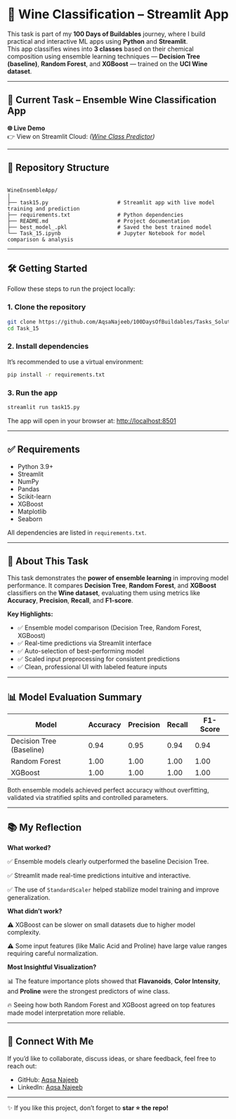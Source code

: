 # 🍷 Wine Classification – Streamlit App

This task is part of my **100 Days of Buildables** journey, where I build practical and interactive ML apps using **Python** and **Streamlit**.  
This app classifies wines into **3 classes** based on their chemical composition using ensemble learning techniques — **Decision Tree (baseline)**, **Random Forest**, and **XGBoost** — trained on the **UCI Wine dataset**.

---

## 🚀 Current Task – Ensemble Wine Classification App

**🌐 Live Demo**  
👉 View on Streamlit Cloud: *([Wine Class Predictor](https://100daysofbuildables-task15.streamlit.app/))*

---

## 📂 Repository Structure

```

WineEnsembleApp/
│
├── task15.py                      # Streamlit app with live model training and prediction
├── requirements.txt               # Python dependencies
├── README.md                      # Project documentation
├── best_model_.pkl                # Saved the best trained model
└── Task_15.ipynb                  # Jupyter Notebook for model comparison & analysis

````

---

## 🛠️ Getting Started

Follow these steps to run the project locally:

### 1. **Clone the repository**
```sh
git clone https://github.com/AqsaNajeeb/100DaysOfBuildables/Tasks_Solutions/Task_15.git
cd Task_15
````

### 2. **Install dependencies**

It’s recommended to use a virtual environment:

```sh
pip install -r requirements.txt
```

### 3. **Run the app**

```sh
streamlit run task15.py
```

The app will open in your browser at: [http://localhost:8501](http://localhost:8501)

---

## ✅ Requirements

* Python 3.9+
* Streamlit
* NumPy
* Pandas
* Scikit-learn
* XGBoost
* Matplotlib
* Seaborn

All dependencies are listed in `requirements.txt`.

---

## 🌟 About This Task

This task demonstrates the **power of ensemble learning** in improving model performance.
It compares **Decision Tree**, **Random Forest**, and **XGBoost** classifiers on the **Wine dataset**, evaluating them using metrics like **Accuracy**, **Precision**, **Recall**, and **F1-score**.

**Key Highlights:**

* ✅ Ensemble model comparison (Decision Tree, Random Forest, XGBoost)
* ✅ Real-time predictions via Streamlit interface
* ✅ Auto-selection of best-performing model
* ✅ Scaled input preprocessing for consistent predictions
* ✅ Clean, professional UI with labeled feature inputs

---

## 📊 Model Evaluation Summary

| Model                    | Accuracy | Precision | Recall | F1-Score |
| ------------------------ | -------- | --------- | ------ | -------- |
| Decision Tree (Baseline) | 0.94     | 0.95      | 0.94   | 0.94     |
| Random Forest            | 1.00     | 1.00      | 1.00   | 1.00     |
| XGBoost                  | 1.00     | 1.00      | 1.00   | 1.00     |

Both ensemble models achieved perfect accuracy without overfitting, validated via stratified splits and controlled parameters.

---

## 📚 My Reflection

**What worked?**

✅ Ensemble models clearly outperformed the baseline Decision Tree.

✅ Streamlit made real-time predictions intuitive and interactive.

✅ The use of `StandardScaler` helped stabilize model training and improve generalization.

**What didn’t work?**

⚠️ XGBoost can be slower on small datasets due to higher model complexity.

⚠️ Some input features (like Malic Acid and Proline) have large value ranges requiring careful normalization.

**Most Insightful Visualization?**

📊 The feature importance plots showed that **Flavanoids**, **Color Intensity**, and **Proline** were the strongest predictors of wine class.

🔥 Seeing how both Random Forest and XGBoost agreed on top features made model interpretation more reliable.

---

## 🤝 Connect With Me

If you’d like to collaborate, discuss ideas, or share feedback, feel free to reach out:

* GitHub: [Aqsa Najeeb](https://github.com/AqsaNajeeb)
* LinkedIn: [Aqsa Najeeb](https://www.linkedin.com/in/aqsa-najeeb/)

---

✨ If you like this project, don’t forget to **star ⭐ the repo!**
